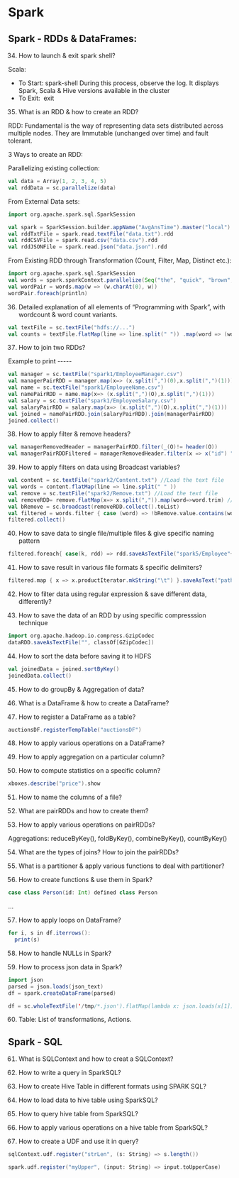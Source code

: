 # Spark

## Spark - RDDs & DataFrames: 

34. How to launch & exit spark shell? 

Scala:  

- To Start: spark-shell  During this process, observe the log. It displays Spark, Scala & Hive versions available in the cluster  
- To Exit:  exit  

35. What is an RDD & how to create an RDD? 

RDD:  Fundamental is the way of representing data sets distributed across multiple nodes.  They are Immutable (unchanged over time) and fault tolerant.  

3 Ways to create an RDD:  

Parallelizing existing collection:  
```scala
val data = Array(1, 2, 3, 4, 5) 
val rddData = sc.parallelize(data) 
```
From External Data sets:  
```scala
import org.apache.spark.sql.SparkSession  

val spark = SparkSession.builder.appName("AvgAnsTime").master("local").getOrCreate() 
val rddTxtFile = spark.read.textFile("data.txt").rdd 
val rddCSVFile = spark.read.csv("data.csv").rdd 
val rddJSONFile = spark.read.json("data.json").rdd 
```
From Existing RDD through Transformation (Count, Filter, Map, Distinct etc.):  
```scala
import org.apache.spark.sql.SparkSession  
val words = spark.sparkContext.parallelize(Seq("the", "quick", "brown", "fox", "jumps", "over", "the", "lazy", "dog")) 
val wordPair = words.map(w => (w.charAt(0), w)) 
wordPair.foreach(println) 
```
36. Detailed explanation of all elements of “Programming with Spark”, with wordcount & word count variants. 
```scala
val textFile = sc.textFile("hdfs://...") 
val counts = textFile.flatMap(line => line.split(" ")) .map(word => (word, 1)) .reduceByKey(_ + _) counts.saveAsTextFile("hdfs://...") 
```
37. How to join two RDDs? 

Example to print ----- 
```scala
val manager = sc.textFile("spark1/EmployeeManager.csv") 
val managerPairRDD = manager.map(x=> (x.split(",")(0),x.split(",")(1))) 
val name = sc.textFile("spark1/EmployeeName.csv") 
val namePairRDD = name.map(x=> (x.split(",")(O),x.split(",")(1))) 
val salary = sc.textFile("spark1/EmployeeSalary.csv") 
val salaryPairRDD = salary.map(x=> (x.split(",")(O),x.split(",")(1))) 
val joined = namePairRDD.join(salaryPairRDD).join(managerPairRDD)                                                         
joined.collect() 
```
38. How to apply filter & remove headers? 
```scala
val managerRemovedHeader = managerPairRDD.filter(_(O)!= header(O)) 
val managerPairRDDFiltered = managerRemovedHeader.filter(x => x("id") "Raj") 
```
39. How to apply filters on data using Broadcast variables? 

```scala
val content = sc.textFile("spark2/Content.txt") //Load the text file 
val words = content.flatMap(line => line.split(" " )) 
val remove = sc.textFile("spark2/Remove.txt") //Load the text file 
val removeRDD= remove.flatMap(x=> x.split(",")).map(word=>word.trim) //Create an array of words 
val bRemove = sc.broadcast(removeRDD.collect().toList) 
val filtered = words.filter { case (word) => !bRemove.value.contains(word) } 
filtered.collect()
```

40. How to save data to single file/multiple files & give specific naming pattern
```scala
filtered.foreach{ case(k, rdd) => rdd.saveAsTextFile("spark5/Employee"+k) }
```
41. How to save result in various file formats & specific delimiters?
```scala
filtered.map { x => x.productIterator.mkString("\t") }.saveAsText("path-to-store")
```
42. How to filter data using regular expression & save different data, differently?

43. How to save the data of an RDD by using specific compresssion technique
```scala
import org.apache.hadoop.io.compress.GzipCodec
dataRDD.saveAsTextFile("", classOf[GZipCodec])
```
44. How to sort the data before saving it to HDFS
```scala
val joinedData = joined.sortByKey()
joinedData.collect()
```
45. How to do groupBy & Aggregation of data?

46. What is a DataFrame & how to create a DataFrame?

47. How to register a DataFrame as a table?
```scala
auctionsDF.registerTempTable("auctionsDF")
```
48. How to apply various operations on a DataFrame?

49. How to apply aggregation on a particular column?

50. How to compute statistics on a specific column?
```scala
xboxes.describe("price").show
```
51. How to name the columns of a file?

52. What are pairRDDs and how to create them?

53. How to apply various operations on pairRDDs?

Aggregations: reduceByKey(), foldByKey(), combineByKey(), countByKey()

54. What are the types of joins? How to join the pairRDDs?

55. What is a partitioner & apply various functions to deal with partitioner?

56. How to create functions & use them in Spark?
```scala
case class Person(id: Int) defined class Person
```
...

57. How to apply loops on DataFrame?
```scala
for i, s in df.iterrows():
  print(s)
```

58. How to handle NULLs in Spark?

59. How to process json data in Spark?
```scala
import json
parsed = json.loads(json_text)
df = spark.createDataFrame(parsed)
```

```scala
df = sc.wholeTextFile('/tmp/*.json').flatMap(lambda x: json.loads(x[1])).toDF()
```

60. Table: List of transformations, Actions.

## Spark - SQL

61. What is SQLContext and how to creat a SQLContext?

62. How to write a query in SparkSQL?

63. How to create Hive Table in different formats using SPARK SQL?


64. How to load data to hive table using SparkSQL?

65. How to query hive table from SparkSQL?

66. How to apply various operations on a hive table from SparkSQL?

67. How to create a UDF and use it in query?
```scala
sqlContext.udf.register("strLen", (s: String) => s.length())

spark.udf.register("myUpper", (input: String) => input.toUpperCase)
```

